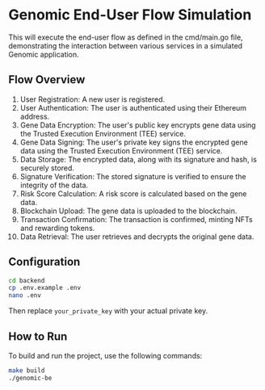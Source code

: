 # Genomic End-User Flow Simulation

This will execute the end-user flow as defined in the cmd/main.go file, demonstrating the interaction between various services in a simulated Genomic application.

## Flow Overview

1. User Registration: A new user is registered.
2. User Authentication: The user is authenticated using their Ethereum address.
3. Gene Data Encryption: The user's public key encrypts gene data using the Trusted Execution Environment (TEE) service.
4. Gene Data Signing: The user's private key signs the encrypted gene data using the Trusted Execution Environment (TEE) service.
5. Data Storage: The encrypted data, along with its signature and hash, is securely stored.
6. Signature Verification: The stored signature is verified to ensure the integrity of the data.
7. Risk Score Calculation: A risk score is calculated based on the gene data.
8. Blockchain Upload: The gene data is uploaded to the blockchain.
9. Transaction Confirmation: The transaction is confirmed, minting NFTs and rewarding tokens.
10. Data Retrieval: The user retrieves and decrypts the original gene data.

## Configuration
```bash
cd backend
cp .env.example .env
nano .env
```
Then replace `your_private_key` with your actual private key.

## How to Run

To build and run the project, use the following commands:

```bash
make build
./genomic-be
```
